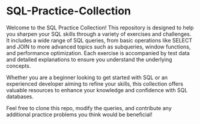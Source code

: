 # SQL-Practice-Collection

Welcome to the SQL Practice Collection! This repository is designed to help you sharpen your SQL skills through a variety of exercises and challenges. It includes a wide range of SQL queries, from basic operations like SELECT and JOIN to more advanced topics such as subqueries, window functions, and performance optimization. Each exercise is accompanied by test data and detailed explanations to ensure you understand the underlying concepts.

Whether you are a beginner looking to get started with SQL or an experienced developer aiming to refine your skills, this collection offers valuable resources to enhance your knowledge and confidence with SQL databases.

Feel free to clone this repo, modify the queries, and contribute any additional practice problems you think would be beneficial!
